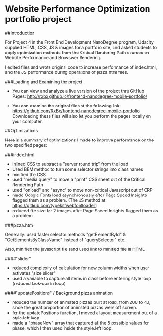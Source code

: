 # Website Performance Optimization portfolio project

##Introduction

For Project 4 in the Front End Development NanoDegree program, Udacity supplied HTML, CSS, JS & images for a portfolio site, and asked students to apply optimization methods from the Critical Rendering Path courses on Website Performance and Browswer Rendering.

I edited files and wrote original code to increase performance of index.html, and the JS performance during operations of pizza.html files.

###Loading and Examining the project

- You can view and analyze a live version of the project thru GitHub Pages:
http://rxbx.github.io/frontend-nanodegree-mobile-portfolio/

- You can examine the original files at the following link:
https://github.com/RxBx/frontend-nanodegree-mobile-portfolio
Downloading these files will also let you perform the pages locally on your computer.

##Optimizations

Here is a summary of optimizations I made to improve performance on the two specified pages:

###index.html
- inlined CSS to subtract a "server round trip" from the load
- Used BEM method to turn some selector strings into class names
- minified the CSS
- used "media query" to move a "print" CSS sheet out of the Critical Rendering Path
- used "onload" and "async" to move non-critical Javascript out of CRP
- made Google Fonts load asynchronously after Page Speed Insights flagged them as a problem. (The JS method at https://github.com/typekit/webfontloader)
- reduced file size for 2 images after Page Speed Insights flagged them as a problem.

###pizza.html

Generally: used faster selector methods "getElementById" & "GetElementsByClassName" instead of "querySelector" etc.

Also, minified the javascript file (and used link to minified file in HTML

####"slider"
- reduced complexity of calculation for new column widths when user activates "size slider"
- used a variable to capture all items in class before entering style loop (reduced look-ups in loop)

####"updatePositions" / Background pizza animation
- reduced the number of animated pizzas built at load, from 200 to 40, since the great proportion of animated pizzas were off screen.
- for the updatePositions function, I moved a layout measurement out of a style.left loop.
- made a "phaseNow" array that captured all the 5 possible values for phase, which I then used inside the style.left loop.
